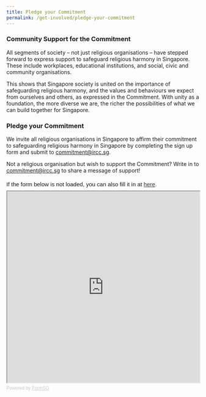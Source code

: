 ```yaml
---
title: Pledge your Commitment
permalink: /get-involved/pledge-your-commitment
---
```

### Community Support for the Commitment

All segments of society – not just religious organisations – have stepped forward to express support to safeguard religious harmony in Singapore. These include workplaces, educational institutions, and social, civic and community organisations. 

This shows that Singapore society is united on the importance of safeguarding religious harmony, and the values and behaviours we expect from ourselves and others, as expressed in the Commitment. With unity as a foundation, the more diverse we are, the richer the possibilities of what we can build together for Singapore.

### Pledge your Commitment

We invite all religious organisations in Singapore to affirm their commitment to safeguarding religious harmony in Singapore by completing the sign up form and submit to  commitment@ircc.sg. 

Not a religious organisation but wish to support the Commitment? Write in to commitment@ircc.sg to share a message of support!

<div style="font-family:Sans-Serif;font-size:15px;color:#000;opacity:0.9;padding-top:5px;padding-bottom:8px">If the form below is not loaded, you can also fill it in at <a href="https://form.gov.sg/60a4d7e35308590011e6dc90">here</a>.</div>

<!-- Change the width and height values to suit you best -->
<iframe id="iframe" src="https://form.gov.sg/60a4d7e35308590011e6dc90" style="width:100%;height:500px"></iframe>

<div style="font-family:Sans-Serif;font-size:12px;color:#999;opacity:0.5;padding-top:5px">Powered by <a href="https://form.gov.sg" style="color: #999">FormSG</a></div>